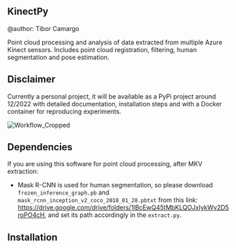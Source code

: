 ## KinectPy
@author: Tibor Camargo

Point cloud processing and analysis of data extracted from multiple Azure Kinect sensors. Includes point cloud registration, filtering, human segmentation and pose estimation.

## Disclaimer
Currently a personal project, it will be available as a PyPi project around 12/2022 with detailed documentation, installation steps and with a Docker container for reproducing experiments.


![Workflow_Cropped](https://user-images.githubusercontent.com/25236592/184530784-173c3fab-c608-4ea5-8021-25115c98f32e.png)

## Dependencies

If you are using this software for point cloud processing, after MKV extraction:
* Mask R-CNN is used for human segmentation, so please download `frozen_inference_graph.pb` and `mask_rcnn_inception_v2_coco_2018_01_28.pbtxt`
from this link: https://drive.google.com/drive/folders/1lBcEwQ45tMbKLQOJxIykWy2D5roPO4cH, and set its path accordingly in the `extract.py`.

## Installation

